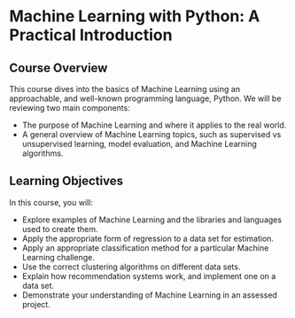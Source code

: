# Machine Learning with Python: A Practical Introduction

## Course Overview

This course dives into the basics of Machine Learning using an approachable, and well-known programming language, Python.  We will be reviewing two main components:

* The purpose of Machine Learning and where it applies to the real world. 
* A general overview of Machine Learning topics, such as supervised vs unsupervised learning,  model evaluation, and Machine Learning algorithms. 

## Learning Objectives

In this course, you will:
* Explore examples of Machine Learning and the libraries and languages used to create them.
* Apply the appropriate form of regression to a data set for estimation.
* Apply an appropriate classification method for a particular Machine Learning challenge.
* Use the correct clustering algorithms on different data sets.
* Explain how recommendation systems work, and implement one on a data set.
* Demonstrate your understanding of Machine Learning in an assessed project.

